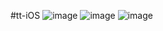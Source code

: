 #tt-iOS
![image](http://ww3.sinaimg.cn/mw690/668b990agw1f4nlle081dj20hs0vkwg1.jpg)
![image](http://ww3.sinaimg.cn/mw690/668b990agw1f4nlleolygj20hs0vk760.jpg)
![image](http://ww3.sinaimg.cn/mw690/668b990agw1f4nllg9bv9j20hs0vkq5f.jpg)
